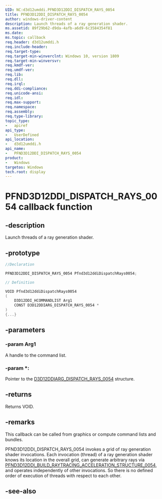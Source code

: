 ```yaml
---
UID: NC:d3d12umddi.PFND3D12DDI_DISPATCH_RAYS_0054
title: PFND3D12DDI_DISPATCH_RAYS_0054
author: windows-driver-content
description: Launch threads of a ray generation shader. 
ms.assetid: 89f29b62-d9da-4afb-a6d9-6c3584354f81
ms.date: 
ms.topic: callback
req.header: d3d12umddi.h
req.include-header:
req.target-type:
req.target-min-winverclnt: Windows 10, version 1809
req.target-min-winversvr:
req.kmdf-ver:
req.umdf-ver:
req.lib:
req.dll:
req.irql: 
req.ddi-compliance:
req.unicode-ansi:
req.idl:
req.max-support:
req.namespace:
req.assembly:
req.type-library: 
topic_type: 
-	apiref
api_type: 
-	UserDefined
api_location: 
-	d3d12umddi.h
api_name: 
-	PFND3D12DDI_DISPATCH_RAYS_0054
product:
-	Windows
targetos: Windows
tech.root: display
---
```


# PFND3D12DDI_DISPATCH_RAYS_0054 callback function

## -description

Launch threads of a ray generation shader. 

## -prototype

```cpp
//Declaration

PFND3D12DDI_DISPATCH_RAYS_0054 Pfnd3d12ddiDispatchRays0054; 

// Definition

VOID Pfnd3d12ddiDispatchRays0054 
(
	D3D12DDI_HCOMMANDLIST Arg1
	CONST D3D12DDIARG_DISPATCH_RAYS_0054 *
)
{...}

```

## -parameters

### -param Arg1

A handle to the command list.

### -param *: 

Pointer to the [D3D12DDIARG_DISPATCH_RAYS_0054](ns-d3d12umddi-d3d12ddiarg_dispatch_rays_0054.md) structure.

## -returns

Returns VOID.

## -remarks

This callback can be called from graphics or compute command lists and bundles.

PFND3D12DDI_DISPATCH_RAYS_0054 invokes a grid of ray generation shader invocations. Each invocation (thread) of a ray generation shader knows its location in the overall grid, can generate arbitrary rays via [PFND3D12DDI_BUILD_RAYTRACING_ACCELERATION_STRUCTURE_0054](nc-d3d12umddi-pfnd3d12ddi_build_raytracing_acceleration_structure_0054.md), and operates independently of other invocations. So there is no defined order of execution of threads with respect to each other.

## -see-also
